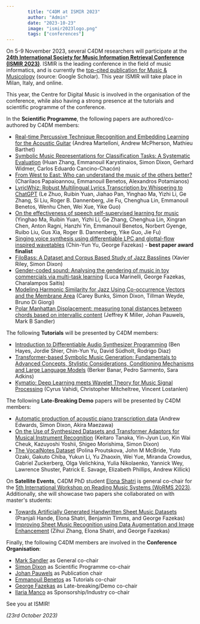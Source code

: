 ```yaml
---
        title: "C4DM at ISMIR 2023"
        author: "Admin"
        date: "2023-10-23"
        image: "ismir2023logo.png"
        tags: ["conferences"]
---
```


<p></p>

On 5-9 November 2023, several C4DM researchers will participate at the <b>[24th International Society for Music Information Retrieval Conference (ISMIR 2023)](https://ismir2023.ismir.net/)</b>. ISMIR is the leading conference in the field of music informatics, and is currently the [top-cited publication for Music & Musicology](https://scholar.google.com/citations?view_op=top_venues&hl=en&vq=hum_musicmusicology) (source: Google Scholar). This year ISMIR will take place in Milan, Italy, and online.

This year, the Centre for Digital Music is involved in the organisation of the conference, while also having a strong presence at the tutorials and scientific programme of the conference.

In the <b>Scientific Programme</b>, the following papers are authored/co-authored by C4DM members:

* [Real-time Percussive Technique Recognition and Embedding Learning for the Acoustic Guitar](https://qmro.qmul.ac.uk/xmlui/handle/123456789/89568) (Andrea Martelloni, Andrew McPherson, Mathieu Barthet)
* [Symbolic Music Representations for Classification Tasks: A Systematic Evaluation](https://qmro.qmul.ac.uk/xmlui/handle/123456789/89964) (Huan Zhang, Emmanouil Karystinaios, Simon Dixon, Gerhard Widmer, Carlos Eduardo Cancino-Chacón)
* [From West to East: Who can understand the music of the others better?](https://qmro.qmul.ac.uk/xmlui/handle/123456789/89661) (Charilaos Papaioannou, Emmanouil Benetos, Alexandros Potamianos)
* [LyricWhiz: Robust Multilingual Lyrics Transcription by Whispering to ChatGPT](https://qmro.qmul.ac.uk/xmlui/handle/123456789/90411) (Le Zhuo, Ruibin Yuan, Jiahao Pan, Yinghao Ma, Yizhi Li, Ge Zhang, Si Liu, Roger B. Dannenberg, Jie Fu, Chenghua Lin, Emmanouil Benetos, Wenhu Chen, Wei Xue, Yike Guo)
* [On the effectiveness of speech self-supervised learning for music](https://qmro.qmul.ac.uk/xmlui/handle/123456789/90410) (Yinghao Ma, Ruibin Yuan, Yizhi Li, Ge Zhang, Chenghua Lin, Xingran Chen, Anton Ragni, Hanzhi Yin, Emmanouil Benetos, Norbert Gyenge, Ruibo Liu, Gus Xia, Roger B. Dannenberg, Yike Guo, Jie Fu)
* [Singing voice synthesis using differentiable LPC and glottal-flow inspired wavetables](https://qmro.qmul.ac.uk/xmlui/handle/123456789/90408) (Chin-Yun Yu, George Fazekas) - <b>best paper award finalist</b>
* [FiloBass: A Dataset and Corpus Based Study of Jazz Basslines](https://qmro.qmul.ac.uk/xmlui/handle/123456789/91033) (Xavier Riley, Simon Dixon)
* [Gender-coded sound: Analysing the gendering of music in toy commercials via multi-task learning](https://qmro.qmul.ac.uk/xmlui/handle/123456789/91180) (Luca Marinelli, George Fazekas, Charalampos Saitis)
* [Modeling Harmonic Similarity for Jazz Using Co-occurrence Vectors and the Membrane Area](https://qmro.qmul.ac.uk/xmlui/handle/123456789/90562) (Carey Bunks, Simon Dixon, Tillman Weyde, Bruno Di Giorgi)
* [Polar Manhattan Displacement: measuring tonal distances between chords based on intervallic content](https://qmro.qmul.ac.uk/xmlui/handle/123456789/89900) (Jeffrey K Miller, Johan Pauwels, Mark B Sandler)

The following <b>Tutorials</b> will be presented by C4DM members:

* [Introduction to Differentiable Audio Synthesizer Programming](https://ismir2023.ismir.net/tutorials/#2-introduction-to-differentiable-audio-synthesizer-programming) (Ben Hayes, Jordie Shier, Chin-Yun Yu, David Südholt, Rodrigo Diaz)
* [Transformer-based Symbolic Music Generation: Fundamentals to Advanced Concepts, Stylistic Considerations, Conditioning Mechanisms and Large Language Models](https://ismir2023.ismir.net/tutorials/#3-transformer-based-symbolic-music-generation-fundamentals-to-advanced-concepts-stylistic-considerations-conditioning-mechanisms-and-large-language-models) (Berker Banar, Pedro Sarmento, Sara Adkins)
* [Kymatio: Deep Learning meets Wavelet Theory for Music Signal Processing](https://ismir2023.ismir.net/tutorials/#6-kymatio-deep-learning-meets-wavelet-theory-for-music-signal-processing) (Cyrus Vahidi, Christopher Mitcheltree, Vincent Lostanlen)

The following <b>Late-Breaking Demo</b> papers will be presented by C4DM members:

* [Automatic production of acoustic piano transcription data](https://ismir2023program.ismir.net/lbd_321.html) (Andrew Edwards, Simon Dixon, Akira Maezawa)
* [On the Use of Synthesized Datasets and Transformer Adaptors for Musical Instrument Recognition](https://ismir2023program.ismir.net/lbd_324.html) (Keitaro Tanaka, Yin-Jyun Luo, Kin Wai Cheuk, Kazuyoshi Yoshii, Shigeo Morishima, Simon Dixon)
* [The VocalNotes Dataset](https://ismir2023program.ismir.net/lbd_354.html) (Polina Proutskova, John M McBride, Yuto Ozaki, Gakuto Chiba, Yukun Li, Yu Zhaoxin, Wei Yue, Miranda Crowdus, Gabriel Zuckerberg, Olga Velichkina, Yulia Nikolaenko, Yannick Wey, Lawrence Shuster, Patrick E. Savage, Elizabeth Phillips, Andrew Killick)

On <b>Satellite Events</b>, C4DM PhD student [Elona Shatri](https://elonashatri.github.io/) is general co-chair for the [5th International Workshop on Reading Music Systems (WoRMS 2023)](https://sites.google.com/view/worms2023/). Additionally, she will showcase two papers she collaborated on with master's students:
* [Towards Artificially Generated Handwritten Sheet Music Datasets](https://sites.google.com/view/worms2023/program) (Pranjali Hande, Elona Shatri, Benjamin Timms, and George Fazekas)
* [Improving Sheet Music Recognition using Data Augmentation and Image Enhancement](https://sites.google.com/view/worms2023/program) (Zihui Zhang, Elona Shatri, and George Fazekas)

Finally, the following C4DM members are involved in the <b>Conference Organisation</b>:

* [Mark Sandler](http://eecs.qmul.ac.uk/people/profiles/sandlermark.html) as General co-chair
* [Simon Dixon](http://www.eecs.qmul.ac.uk/~simond/) as Scientific Programme co-chair
* [Johan Pauwels](http://eecs.qmul.ac.uk/people/profiles/pauwelsjohan.html) as Publication chair
* [Emmanouil Benetos](http://www.eecs.qmul.ac.uk/~emmanouilb/) as Tutorials co-chair
* [George Fazekas](http://www.eecs.qmul.ac.uk/~gyorgyf/) as Late-breaking/Demo co-chair
* [Ilaria Manco](https://ilariamanco.com/) as Sponsorship/Industry co-chair

See you at ISMIR!

<i>(23rd October 2023)</i> 
